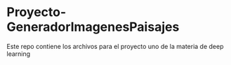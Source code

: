 # Proyecto-GeneradorImagenesPaisajes
Este repo contiene los archivos para el proyecto uno de la materia de deep learning
